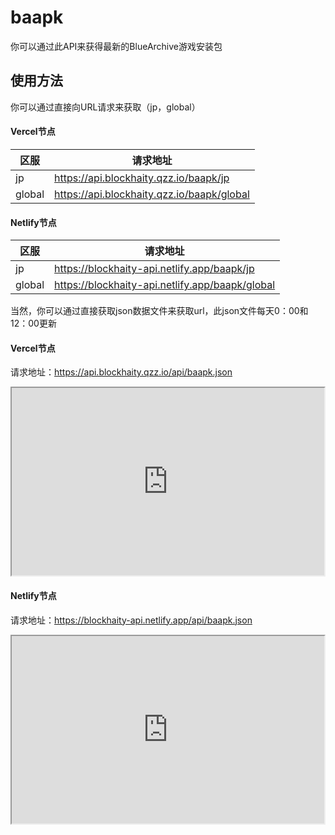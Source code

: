 # baapk

你可以通过此API来获得最新的BlueArchive游戏安装包

## 使用方法

你可以通过直接向URL请求来获取（jp，global）

<!-- tabs:start -->
#### **Vercel节点**
| 区服   | 请求地址                                      |
| ------ | --------------------------------------------- |
| jp     | https://api.blockhaity.qzz.io/baapk/jp     |
| global | https://api.blockhaity.qzz.io/baapk/global |

#### **Netlify节点**
| 区服   | 请求地址                                        |
| ------ | ----------------------------------------------- |
| jp     | https://blockhaity-api.netlify.app/baapk/jp     |
| global | https://blockhaity-api.netlify.app/baapk/global |
<!-- tabs:end -->

当然，你可以通过直接获取json数据文件来获取url，此json文件每天0：00和12：00更新

<!-- tabs:start -->
#### **Vercel节点**
请求地址：https://api.blockhaity.qzz.io/api/baapk.json

<iframe src="https://api.blockhaity.qzz.io/api/baapk.json" width="500" height="300"></iframe>

#### **Netlify节点**
请求地址：https://blockhaity-api.netlify.app/api/baapk.json

<iframe src="https://blockhaity-api.netlify.app/api/baapk.json" width="500" height="300"></iframe>
<!-- tabs:end -->

